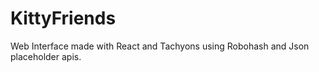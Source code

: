 # KittyFriends
Web Interface made with React and Tachyons using Robohash and Json placeholder apis.

